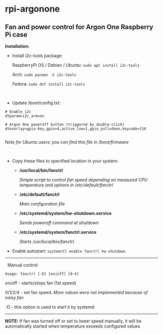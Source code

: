 # rpi-argonone
Fan and power control for Argon One Raspberry Pi case
---

**Installation:**



- Install i2c-tools package:
	
     RaspberryPi OS / Debian / Ubuntu:	`sudo apt install i2c-tools`
    
     Arch:               `sudo pacman -S i2c-tools`
    
     Fedora:	`sudo dnf install i2c-tools`
	
    
  &nbsp;




- Update /boot/config.txt:

 
 ```
# Enable i2c
dtparam=i2c_arm=on

# Argon One poweroff button (triggered by double-click)   
dtoverlay=gpio-key,gpio=4,active_low=1,gpio_pull=down,keycode=116
        
 ```
  _Note for Ubuntu users: you can find this file in /boot/firmware_
  
  &nbsp;

 
 - Copy these files to specified location in your system:

   - **/usr/local/bin/fanctrl**
   
	    _Simple script to control fan speed depending on measured CPU temperature and options in /etc/default/fanctrl_
        
        

   - **/etc/default/fanctrl**

	    _Main configuration file_
        
        

   - **/etc/systemd/system/hw-shutdown.service**

	    _Sends poweroff command at shutdown_
        


   - **/etc/systemd/system/fanctrl.service**

	    _Starts /usr/local/bin/fanctrl._
	    
- Enable autostart:
     `systemctl enable fanctrl hw-shutdown`


___
    

  &nbsp;
Manual control:
```$ fanctrl  
Usage: fanctrl [-D] [on|off] [0-4]
```
on/off - starts/stops fan (1st speed)

0/1/2/4 - set fan speed. _More values were not implemented because of noisy fan_

-D - this option is used to start it by systemd

-----
**NOTE:**
If fan was turned off or set to lower speed manually, it will be automatically started when temperature exceeds configured values
